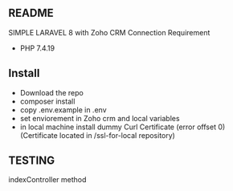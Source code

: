 
## README
SIMPLE LARAVEL 8 with Zoho CRM Connection 
Requirement
- PHP 7.4.19
## Install
- Download the repo
- composer install
- copy .env.example in .env
- set enviorement in Zoho crm and local variables
- in local machine install dummy Curl Certificate (error offset 0) (Certificate located in /ssl-for-local repository)
## TESTING
indexController method

